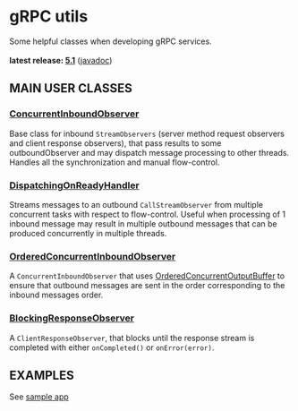 # gRPC utils

Some helpful classes when developing gRPC services.<br/>
<br/>
**latest release: [5.1](https://search.maven.org/artifact/pl.morgwai.base/grpc-utils/5.1/jar)**
([javadoc](https://javadoc.io/doc/pl.morgwai.base/grpc-utils/5.1))


## MAIN USER CLASSES

### [ConcurrentInboundObserver](src/main/java/pl/morgwai/base/grpc/utils/ConcurrentInboundObserver.java)
Base class for inbound `StreamObservers` (server method request observers and client response observers), that pass results to some outboundObserver and may dispatch message processing to other threads. Handles all the synchronization and manual flow-control.

### [DispatchingOnReadyHandler](src/main/java/pl/morgwai/base/grpc/utils/DispatchingOnReadyHandler.java)
Streams messages to an outbound `CallStreamObserver` from multiple concurrent tasks with respect to flow-control. Useful when processing of 1 inbound message may result in multiple outbound messages that can be produced concurrently in multiple threads.

### [OrderedConcurrentInboundObserver](src/main/java/pl/morgwai/base/grpc/utils/OrderedConcurrentInboundObserver.java)
A `ConcurrentInboundObserver` that uses [OrderedConcurrentOutputBuffer](https://github.com/morgwai/java-utils/blob/master/src/main/java/pl/morgwai/base/concurrent/OrderedConcurrentOutputBuffer.java) to ensure that outbound messages are sent in the order corresponding to the inbound messages order.

### [BlockingResponseObserver](src/main/java/pl/morgwai/base/grpc/utils/BlockingResponseObserver.java)
A `ClientResponseObserver`, that blocks until the response stream is completed with either `onCompleted()` or `onError(error)`.


## EXAMPLES

See [sample app](sample)
